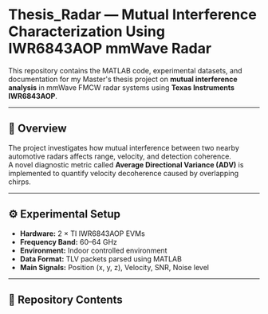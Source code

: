 # Thesis_Radar — Mutual Interference Characterization Using IWR6843AOP mmWave Radar

This repository contains the MATLAB code, experimental datasets, and documentation for my Master's thesis project on **mutual interference analysis** in mmWave FMCW radar systems using **Texas Instruments IWR6843AOP**.

---

## 📘 Overview
The project investigates how mutual interference between two nearby automotive radars affects range, velocity, and detection coherence.  
A novel diagnostic metric called **Average Directional Variance (ADV)** is implemented to quantify velocity decoherence caused by overlapping chirps.

---

## ⚙️ Experimental Setup
- **Hardware:** 2 × TI IWR6843AOP EVMs  
- **Frequency Band:** 60–64 GHz  
- **Environment:** Indoor controlled environment  
- **Data Format:** TLV packets parsed using MATLAB  
- **Main Signals:** Position (x, y, z), Velocity, SNR, Noise level  

---

## 📂 Repository Contents
